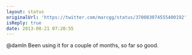 ```yaml
---
layout: status
originalUrl: 'https://twitter.com/marcgg/status/370083074555400192'
isReply: true
date: 2013-08-21 07:20:55
---
```


@damln Been using it for a couple of months, so far so good.
